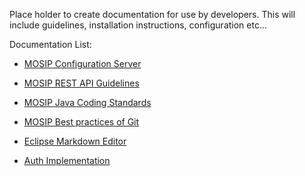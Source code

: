 Place holder to create documentation for use by developers. This will include guidelines, installation instructions, configuration etc...

Documentation List:
- [MOSIP Configuration Server](https://github.com/mosip/mosip/wiki/MOSIP-Configuration-Server)

- [MOSIP REST API Guidelines](https://github.com/mosip/mosip/wiki/MOSIP-REST-API-guidelines)

- [MOSIP Java Coding Standards](https://github.com/mosip/mosip/wiki/MOSIP-Java-coding-standards)

- [MOSIP Best practices of Git](https://github.com/mosip/mosip/wiki/MOSIP---Best-practices-of-Git)

- [Eclipse Markdown Editor](https://github.com/mosip/mosip/wiki/Eclipse-Markdown-Editor)

- [Auth Implementation](https://github.com/mosip/mosip/wiki/Auth-Implementation)
